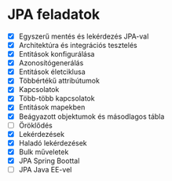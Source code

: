 # JPA feladatok

* [x] Egyszerű mentés és lekérdezés JPA-val
* [x] Architektúra és integrációs tesztelés
* [x] Entitások konfigurálása
* [x] Azonosítógenerálás
* [x] Entitások életciklusa
* [x] Többértékű attribútumok
* [x] Kapcsolatok
* [x] Több-több kapcsolatok
* [x] Entitások mapekben
* [x] Beágyazott objektumok és másodlagos tábla
* [ ] Öröklődés
* [x] Lekérdezések
* [x] Haladó lekérdezések
* [x] Bulk műveletek
* [x] JPA Spring Boottal
* [ ] JPA Java EE-vel
